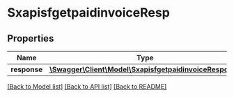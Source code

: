 # SxapisfgetpaidinvoiceResp

## Properties
Name | Type | Description | Notes
------------ | ------------- | ------------- | -------------
**response** | [**\Swagger\Client\Model\SxapisfgetpaidinvoiceResponse**](SxapisfgetpaidinvoiceResponse.md) |  | [optional] 

[[Back to Model list]](../README.md#documentation-for-models) [[Back to API list]](../README.md#documentation-for-api-endpoints) [[Back to README]](../README.md)



